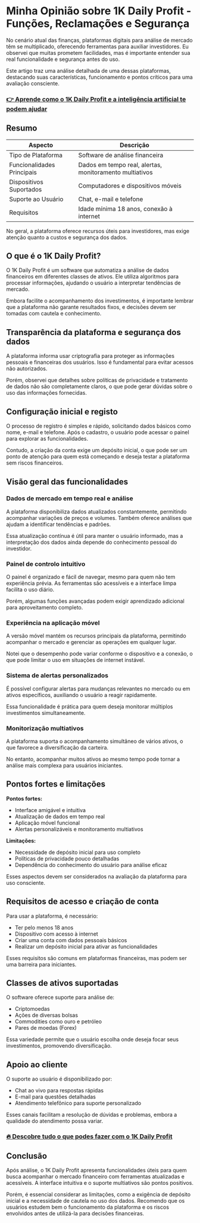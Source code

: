 # Minha Opinião sobre 1K Daily Profit  - Funções, Reclamações e Segurança
 

No cenário atual das finanças, plataformas digitais para análise de mercado têm se multiplicado, oferecendo ferramentas para auxiliar investidores. Eu observei que muitas prometem facilidades, mas é importante entender sua real funcionalidade e segurança antes do uso.

Este artigo traz uma análise detalhada de uma dessas plataformas, destacando suas características, funcionamento e pontos críticos para uma avaliação consciente.

### [👉 Aprende como o 1K Daily Profit e a inteligência artificial te podem ajudar](https://tinyurl.com/23mzsmvj)
## Resumo

| Aspecto                   | Descrição                                      |
|---------------------------|------------------------------------------------|
| Tipo de Plataforma        | Software de análise financeira                  |
| Funcionalidades Principais| Dados em tempo real, alertas, monitoramento multiativos |
| Dispositivos Suportados   | Computadores e dispositivos móveis              |
| Suporte ao Usuário        | Chat, e-mail e telefone                          |
| Requisitos               | Idade mínima 18 anos, conexão à internet        |

No geral, a plataforma oferece recursos úteis para investidores, mas exige atenção quanto a custos e segurança dos dados.

## O que é o 1K Daily Profit?

O 1K Daily Profit é um software que automatiza a análise de dados financeiros em diferentes classes de ativos. Ele utiliza algoritmos para processar informações, ajudando o usuário a interpretar tendências de mercado.

Embora facilite o acompanhamento dos investimentos, é importante lembrar que a plataforma não garante resultados fixos, e decisões devem ser tomadas com cautela e conhecimento.

## Transparência da plataforma e segurança dos dados

A plataforma informa usar criptografia para proteger as informações pessoais e financeiras dos usuários. Isso é fundamental para evitar acessos não autorizados.

Porém, observei que detalhes sobre políticas de privacidade e tratamento de dados não são completamente claros, o que pode gerar dúvidas sobre o uso das informações fornecidas.

## Configuração inicial e registo

O processo de registro é simples e rápido, solicitando dados básicos como nome, e-mail e telefone. Após o cadastro, o usuário pode acessar o painel para explorar as funcionalidades.

Contudo, a criação da conta exige um depósito inicial, o que pode ser um ponto de atenção para quem está começando e deseja testar a plataforma sem riscos financeiros.

## Visão geral das funcionalidades

### Dados de mercado em tempo real e análise

A plataforma disponibiliza dados atualizados constantemente, permitindo acompanhar variações de preços e volumes. Também oferece análises que ajudam a identificar tendências e padrões.

Essa atualização contínua é útil para manter o usuário informado, mas a interpretação dos dados ainda depende do conhecimento pessoal do investidor.

### Painel de controlo intuitivo

O painel é organizado e fácil de navegar, mesmo para quem não tem experiência prévia. As ferramentas são acessíveis e a interface limpa facilita o uso diário.

Porém, algumas funções avançadas podem exigir aprendizado adicional para aproveitamento completo.

### Experiência na aplicação móvel

A versão móvel mantém os recursos principais da plataforma, permitindo acompanhar o mercado e gerenciar as operações em qualquer lugar.

Notei que o desempenho pode variar conforme o dispositivo e a conexão, o que pode limitar o uso em situações de internet instável.

### Sistema de alertas personalizados

É possível configurar alertas para mudanças relevantes no mercado ou em ativos específicos, auxiliando o usuário a reagir rapidamente.

Essa funcionalidade é prática para quem deseja monitorar múltiplos investimentos simultaneamente.

### Monitorização multiativos

A plataforma suporta o acompanhamento simultâneo de vários ativos, o que favorece a diversificação da carteira.

No entanto, acompanhar muitos ativos ao mesmo tempo pode tornar a análise mais complexa para usuários iniciantes.

## Pontos fortes e limitações

**Pontos fortes:**

- Interface amigável e intuitiva  
- Atualização de dados em tempo real  
- Aplicação móvel funcional  
- Alertas personalizáveis e monitoramento multiativos  

**Limitações:**

- Necessidade de depósito inicial para uso completo  
- Políticas de privacidade pouco detalhadas  
- Dependência do conhecimento do usuário para análise eficaz  

Esses aspectos devem ser considerados na avaliação da plataforma para uso consciente.

## Requisitos de acesso e criação de conta

Para usar a plataforma, é necessário:

- Ter pelo menos 18 anos  
- Dispositivo com acesso à internet  
- Criar uma conta com dados pessoais básicos  
- Realizar um depósito inicial para ativar as funcionalidades  

Esses requisitos são comuns em plataformas financeiras, mas podem ser uma barreira para iniciantes.

## Classes de ativos suportadas

O software oferece suporte para análise de:

- Criptomoedas  
- Ações de diversas bolsas  
- Commodities como ouro e petróleo  
- Pares de moedas (Forex)  

Essa variedade permite que o usuário escolha onde deseja focar seus investimentos, promovendo diversificação.

## Apoio ao cliente

O suporte ao usuário é disponibilizado por:

- Chat ao vivo para respostas rápidas  
- E-mail para questões detalhadas  
- Atendimento telefônico para suporte personalizado  

Esses canais facilitam a resolução de dúvidas e problemas, embora a qualidade do atendimento possa variar.

### [🔥 Descobre tudo o que podes fazer com o 1K Daily Profit](https://tinyurl.com/23mzsmvj)
## Conclusão

Após análise, o 1K Daily Profit apresenta funcionalidades úteis para quem busca acompanhar o mercado financeiro com ferramentas atualizadas e acessíveis. A interface intuitiva e o suporte multiativos são pontos positivos.

Porém, é essencial considerar as limitações, como a exigência de depósito inicial e a necessidade de cautela no uso dos dados. Recomendo que os usuários estudem bem o funcionamento da plataforma e os riscos envolvidos antes de utilizá-la para decisões financeiras.